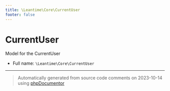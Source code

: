 ```yaml
---
title: \Leantime\Core\CurrentUser
footer: false
---
```


# CurrentUser

Model for the CurrentUser



* Full name: `\Leantime\Core\CurrentUser`





---
> Automatically generated from source code comments on 2023-10-14 using [phpDocumentor](http://www.phpdoc.org/)
